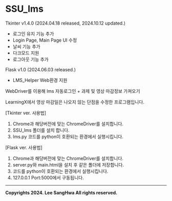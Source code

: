 # SSU_lms
Tkinter v1.4.0 (2024.04.18 released, 2024.10.12 updated.)
  + 로그인 유지 기능 추가
  + Login Page, Main Page UI 수정
  + 날씨 기능 추가 
  + 다크모드 지원
  + 로그아웃 기능 추가


Flask v1.0 (2024.06.03 released.)
  + LMS_Helper Web환경 지원


WebDriver를 이용해 lms 자동로그인 + 과제 및 영상 마감정보 가져오기

LearningX에서 영상 마감일은 나오지 않는 단점을 수정한 프로그램입니다.



[Tkinter ver. 사용법] 
  1. Chrome과 해당버전에 맞는 ChromeDriver를 설치합니다.
  2. SSU_lms 폴더를 설치 합니다.
  3. lms.py 코드를 python이 호환되는 환경에서 실행시킵니다.

[Flask ver. 사용법]
  1. Chrome과 해당버전에 맞는 ChromeDriver를 설치합니다.
  2. server.py와 main.html을 설치 후 같은 폴더에 저장합니다.
  3. 코드를 python이 호환되는 환경에서 실행시킵니다.
  4. 127.0.0.1 Port:5000에서 구동됩니다.
<hr/>

__Copyrights 2024. Lee SangHwa All rights reserved.__
